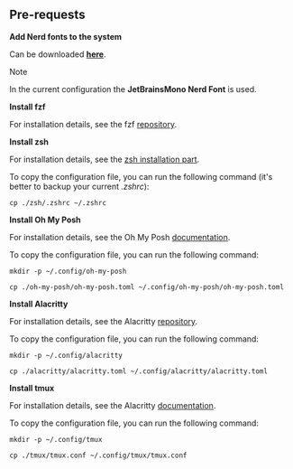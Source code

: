 ## Pre-requests

**Add Nerd fonts to the system**

Can be downloaded [**here**](https://www.nerdfonts.com/).

> [!NOTE]
> In the current configuration the **JetBrainsMono Nerd Font** is used.

**Install fzf**

For installation details, see the fzf [repository](https://github.com/junegunn/fzf).

**Install zsh**

For installation details, see the [zsh installation part](https://github.com/ohmyzsh/ohmyzsh/wiki/Installing-ZSH#install-and-set-up-zsh-as-default).

To copy the configuration file, you can run the following command (it's better to backup your current _.zshrc_):

```
cp ./zsh/.zshrc ~/.zshrc
```

**Install Oh My Posh**

For installation details, see the Oh My Posh [documentation](https://ohmyposh.dev/).

To copy the configuration file, you can run the following command:

```
mkdir -p ~/.config/oh-my-posh

cp ./oh-my-posh/oh-my-posh.toml ~/.config/oh-my-posh/oh-my-posh.toml
```

**Install Alacritty**

For installation details, see the Alacritty [repository](https://github.com/alacritty/alacritty).

To copy the configuration file, you can run the following command:

```
mkdir -p ~/.config/alacritty

cp ./alacritty/alacritty.toml ~/.config/alacritty/alacritty.toml
```

**Install tmux**

For installation details, see the Alacritty [documentation](https://github.com/tmux/tmux/wiki).

To copy the configuration file, you can run the following command:

```
mkdir -p ~/.config/tmux

cp ./tmux/tmux.conf ~/.config/tmux/tmux.conf
```
